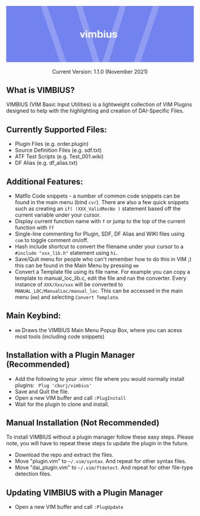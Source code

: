 ![VIMPS Logo](VIMPS_Banner.png)

<p align="center">
    Current Version: 1.1.0 (November 2021)
</p>

## What is VIMBIUS?
VIMBIUS (VIM Basic Input Utilities) is a lightweight collection of VIM Plugins designed to help with the highlighting and creation of DAI-Specific Files.

## Currently Supported Files:
* Plugin Files (e.g. order.plugin)
* Source Definition Files (e.g. sdf.txt)
* ATF Test Scripts (e.g. Test_001.wiki)
* DF Alias (e.g. df_alias.txt)

## Additional Features:
* Matflo Code snippets - a number of common code snippets can be found in the main menu (bind ```cvr```). There are also a few quick snippets such as creating an ```if( !XXX_ValidRecNo )``` statement based off the current variable under your cursor.
* Display current function name with ```f``` or jump to the top of the current function with ```ff```
* Single-line commenting for Plugin, SDF, DF Alias and WIKI files using ```com``` to toggle comment on/off.
* Hash include shortcut to convert the filename under your cursor to a ```#include "xxx_lib.h"``` statement using ```hi```.
* Save/Quit menu for people who can't remember how to do this in VIM ;) this can be found in the Main Menu by pressing ```mm```
* Convert a Template file using its file name. For example you can copy a template to manual_loc_lib.c, edit the file and run the converter. Every instance of ```XXX/Xxx/xxx``` will be converted to ```MANUAL_LOC/ManualLoc/manual_loc```. This can be accessed in the main menu (```mm```) and selecting ```Convert Template```.

## Main Keybind:
* ```mm``` Draws the VIMBIUS Main Menu Popup Box, where you can acess most tools (including code snippets)

## Installation with a Plugin Manager (Recommended)
* Add the following to your .vimrc file where you would normally install plugins: ``` Plug 'cburj/vimbius'```
* Save and Quit the file.
* Open a new VIM buffer and call ```:PlugInstall```
* Wait for the plugin to clone and install.

## Manual Installation (Not Recommended)
To install VIMBIUS without a plugin manager follow these easy steps. Please note, you will have to repeat these steps to update the plugin in the future.
* Download the repo and extract the files.
* Move "plugin.vim" to ```~/.vim/syntax```. And repeat for other syntax files.
* Move "dai_plugin.vim" to ```~/.vim/ftdetect```. And repeat for other file-type detection files.

## Updating VIMBIUS with a Plugin Manager
* Open a new VIM buffer and call ```:PlugUpdate```
